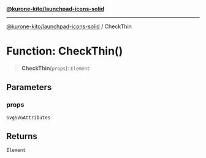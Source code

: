 [**@kurone-kito/launchpad-icons-solid**](../README.md)

***

[@kurone-kito/launchpad-icons-solid](../globals.md) / CheckThin

# Function: CheckThin()

> **CheckThin**(`props`): `Element`

## Parameters

### props

`SvgSVGAttributes`

## Returns

`Element`
